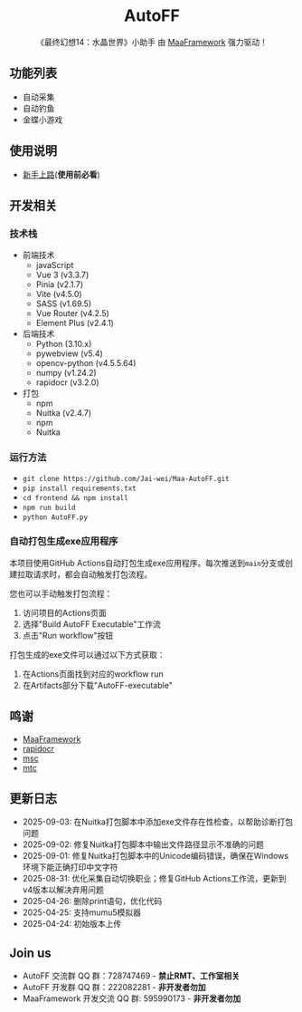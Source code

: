 <!-- markdownlint-disable MD033 MD041 -->
<div align="center">

# AutoFF

《最终幻想14：水晶世界》小助手
由 [MaaFramework](https://github.com/MaaXYZ/MaaFramework) 强力驱动！  

</div>

## 功能列表
- 自动采集
- 自动钓鱼
- 金蝶小游戏

## 使用说明
- [新手上路](https://kdocs.cn/l/cr7ysRpwQO6s)(**使用前必看**)

## 开发相关
### 技术栈
- 前端技术
  - javaScript
  - Vue 3 (v3.3.7)
  - Pinia (v2.1.7)
  - Vite (v4.5.0)
  - SASS (v1.69.5)
  - Vue Router (v4.2.5)
  - Element Plus (v2.4.1)
- 后端技术
  - Python (3.10.x)
  - pywebview (v5.4)
  - opencv-python (v4.5.5.64)
  - numpy (v1.24.2)
  - rapidocr (v3.2.0)
- 打包
  - npm
  - Nuitka (v2.4.7)
  - npm
  - Nuitka

### 运行方法
- `git clone https://github.com/Jai-wei/Maa-AutoFF.git`
- `pip install requirements.txt`
- `cd frontend && npm install`
- `npm run build`
- `python AutoFF.py`

### 自动打包生成exe应用程序
本项目使用GitHub Actions自动打包生成exe应用程序。每次推送到`main`分支或创建拉取请求时，都会自动触发打包流程。

您也可以手动触发打包流程：
1. 访问项目的Actions页面
2. 选择"Build AutoFF Executable"工作流
3. 点击"Run workflow"按钮

打包生成的exe文件可以通过以下方式获取：
1. 在Actions页面找到对应的workflow run
2. 在Artifacts部分下载"AutoFF-executable"

## 鸣谢
- [MaaFramework](https://github.com/MaaXYZ/MaaFramework)
- [rapidocr](https://github.com/RapidAI/RapidOCR)
- [msc](https://github.com/NakanoSanku/msc)
- [mtc](https://github.com/NakanoSanku/mtc)

## 更新日志
- 2025-09-03: 在Nuitka打包脚本中添加exe文件存在性检查，以帮助诊断打包问题
- 2025-09-02: 修复Nuitka打包脚本中输出文件路径显示不准确的问题
- 2025-09-01: 修复Nuitka打包脚本中的Unicode编码错误，确保在Windows环境下能正确打印中文字符
- 2025-08-31: 优化采集自动切换职业；修复GitHub Actions工作流，更新到v4版本以解决弃用问题
- 2025-04-26: 删除print语句，优化代码
- 2025-04-25: 支持mumu5模拟器
- 2025-04-24: 初始版本上传

## Join us
- AutoFF 交流群 QQ 群：728747469 - **禁止RMT、工作室相关**
- AutoFF 开发群 QQ 群：222082281 - **非开发者勿加**
- MaaFramework 开发交流 QQ 群: 595990173 - **非开发者勿加**
